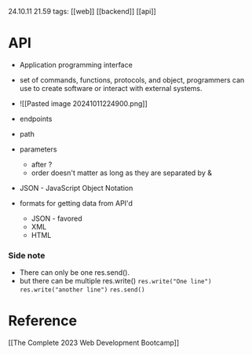 24.10.11  21.59
tags: [[web]] [[backend]] [[api]]

# API
- Application programming interface
- set of commands, functions, protocols, and object, programmers can use to create software or interact with external systems.
- ![[Pasted image 20241011224900.png]]

- endpoints
- path
- parameters
	- after ?
	- order doesn't matter as long as they are separated by &

- JSON - JavaScript Object Notation
- formats for getting data from API'd
	- JSON - favored
	- XML
	- HTML


### Side note
- There can only be one res.send().
- but there can be multiple res.write()
	 `res.write("One line")`  
	 `res.write("another line")`
	 `res.send()`

# Reference

[[The Complete 2023 Web Development Bootcamp]]
